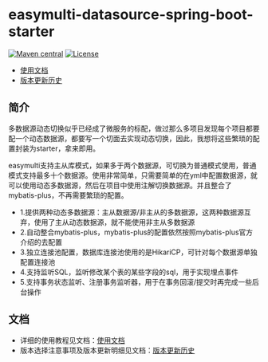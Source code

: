# easymulti-datasource-spring-boot-starter

[![Maven central](https://maven-badges.herokuapp.com/maven-central/com.github.wujiuye/easymulti-datasource-spring-boot-starter/badge.svg)](https://maven-badges.herokuapp.com/maven-central/com.github.wujiuye/easymulti-datasource-spring-boot-starter)
[![License](http://img.shields.io/:license-apache-brightgreen.svg)](http://www.apache.org/licenses/LICENSE-2.0.html)

* [使用文档](https://github.com/wujiuye/easymulti-datasource-spring-boot-starter/wiki)
* [版本更新历史](./VERSION.MD)

## 简介

多数据源动态切换似乎已经成了微服务的标配，做过那么多项目发现每个项目都要配一个动态数据源，都要写一个切面去实现动态切换，因此，我想将这些繁琐的配置封装为starter，拿来即用。

easymulti支持主从库模式，如果多于两个数据源，可切换为普通模式使用，普通模式支持最多十个数据源。使用非常简单，只需要简单的在yml中配置数据源，就可以使用动态多数据源，然后在项目中使用注解切换数据源。并且整合了mybatis-plus，不再需要繁琐的配置。

* 1.提供两种动态多数据源：主从数据源/非主从的多数据源，这两种数据源互弃，使用了主从动态数据源，就不能使用非主从多数据源
* 2.自动整合mybatis-plus，mybatis-plus的配置依然按照mybatis-plus官方介绍的去配置
* 3.独立连接池配置，数据库连接池使用的是HikariCP，可针对每个数据源单独配置连接池
* 4.支持监听SQL，监听修改某个表的某些字段的sql，用于实现埋点事件
* 5.支持事务状态监听、注册事务监听器，用于在事务回滚/提交时再完成一些后台操作

## 文档
* 详细的使用教程见文档：[使用文档](https://github.com/wujiuye/easymulti-datasource-spring-boot-starter/wiki)
* 版本选择注意事项及版本更新明细见文档：[版本更新历史](./VERSION.MD)
